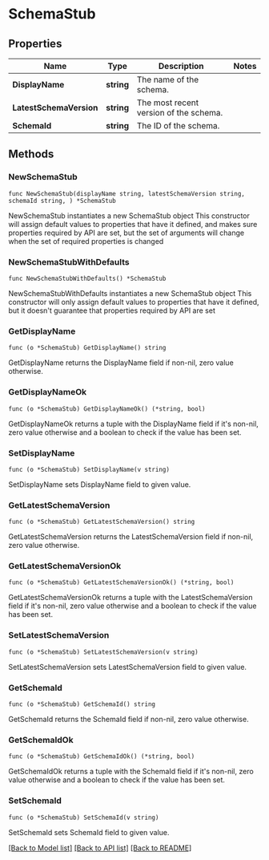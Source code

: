 # SchemaStub

## Properties

Name | Type | Description | Notes
------------ | ------------- | ------------- | -------------
**DisplayName** | **string** | The name of the schema. | 
**LatestSchemaVersion** | **string** | The most recent version of the schema. | 
**SchemaId** | **string** | The ID of the schema. | 

## Methods

### NewSchemaStub

`func NewSchemaStub(displayName string, latestSchemaVersion string, schemaId string, ) *SchemaStub`

NewSchemaStub instantiates a new SchemaStub object
This constructor will assign default values to properties that have it defined,
and makes sure properties required by API are set, but the set of arguments
will change when the set of required properties is changed

### NewSchemaStubWithDefaults

`func NewSchemaStubWithDefaults() *SchemaStub`

NewSchemaStubWithDefaults instantiates a new SchemaStub object
This constructor will only assign default values to properties that have it defined,
but it doesn't guarantee that properties required by API are set

### GetDisplayName

`func (o *SchemaStub) GetDisplayName() string`

GetDisplayName returns the DisplayName field if non-nil, zero value otherwise.

### GetDisplayNameOk

`func (o *SchemaStub) GetDisplayNameOk() (*string, bool)`

GetDisplayNameOk returns a tuple with the DisplayName field if it's non-nil, zero value otherwise
and a boolean to check if the value has been set.

### SetDisplayName

`func (o *SchemaStub) SetDisplayName(v string)`

SetDisplayName sets DisplayName field to given value.


### GetLatestSchemaVersion

`func (o *SchemaStub) GetLatestSchemaVersion() string`

GetLatestSchemaVersion returns the LatestSchemaVersion field if non-nil, zero value otherwise.

### GetLatestSchemaVersionOk

`func (o *SchemaStub) GetLatestSchemaVersionOk() (*string, bool)`

GetLatestSchemaVersionOk returns a tuple with the LatestSchemaVersion field if it's non-nil, zero value otherwise
and a boolean to check if the value has been set.

### SetLatestSchemaVersion

`func (o *SchemaStub) SetLatestSchemaVersion(v string)`

SetLatestSchemaVersion sets LatestSchemaVersion field to given value.


### GetSchemaId

`func (o *SchemaStub) GetSchemaId() string`

GetSchemaId returns the SchemaId field if non-nil, zero value otherwise.

### GetSchemaIdOk

`func (o *SchemaStub) GetSchemaIdOk() (*string, bool)`

GetSchemaIdOk returns a tuple with the SchemaId field if it's non-nil, zero value otherwise
and a boolean to check if the value has been set.

### SetSchemaId

`func (o *SchemaStub) SetSchemaId(v string)`

SetSchemaId sets SchemaId field to given value.



[[Back to Model list]](../README.md#documentation-for-models) [[Back to API list]](../README.md#documentation-for-api-endpoints) [[Back to README]](../README.md)



